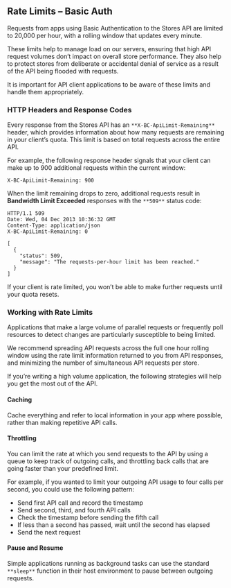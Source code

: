 ## <span class="jumptarget"> Rate Limits – Basic Auth </span>

Requests from apps using Basic Authentication to the Stores API are limited to 20,000 per hour, with a rolling window that updates every minute.

These limits help to manage load on our servers, ensuring that high API request volumes don’t impact on overall store performance. They also help to protect stores from deliberate or accidental denial of service as a result of the API being flooded with requests.

It is important for API client applications to be aware of these limits and handle them appropriately.

### <span class="jumptarget"> HTTP Headers and Response Codes </span>

Every response from the Stores API has an `**X-BC-ApiLimit-Remaining**` header, which provides information about how many requests are remaining in your client’s quota. This limit is based on total requests across the entire API.

For example, the following response header signals that your client can make up to 900 additional requests within the current window:

```
X-BC-ApiLimit-Remaining: 900

```

When the limit remaining drops to zero, additional requests result in **Bandwidth Limit Exceeded** responses with the `**509**` status code:

```
HTTP/1.1 509
Date: Wed, 04 Dec 2013 10:36:32 GMT
Content-Type: application/json
X-BC-ApiLimit-Remaining: 0

[
  {
    "status": 509,
    "message": "The requests-per-hour limit has been reached."
  }
]

```

If your client is rate limited, you won’t be able to make further requests until your quota resets.

### <span class="jumptarget"> Working with Rate Limits </span>

Applications that make a large volume of parallel requests or frequently poll resources to detect changes are particularly susceptible to being limited.

We recommend spreading API requests across the full one hour rolling window using the rate limit information returned to you from API responses, and minimizing the number of simultaneous API requests per store.

If you’re writing a high volume application, the following strategies will help you get the most out of the API.

#### <span class="jumptarget"> Caching </span>

Cache everything and refer to local information in your app where possible, rather than making repetitive API calls.

#### <span class="jumptarget"> Throttling </span>

You can limit the rate at which you send requests to the API by using a queue to keep track of outgoing calls, and throttling back calls that are going faster than your predefined limit.

For example, if you wanted to limit your outgoing API usage to four calls per second, you could use the following pattern:

*   Send first API call and record the timestamp
*   Send second, third, and fourth API calls
*   Check the timestamp before sending the fifth call
*   If less than a second has passed, wait until the second has elapsed
*   Send the next request

#### <span class="jumptarget"> Pause and Resume </span>

Simple applications running as background tasks can use the standard `**sleep**` function in their host environment to pause between outgoing requests.
